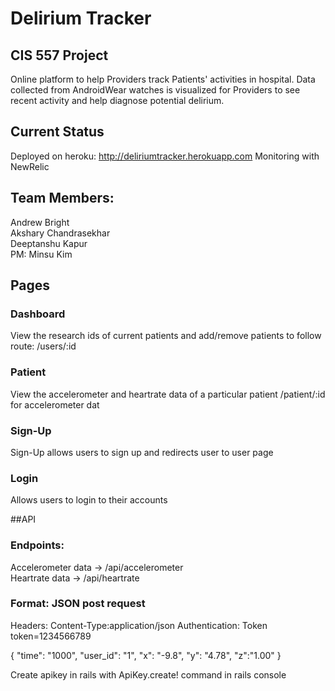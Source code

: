 # Delirium Tracker

## CIS 557 Project
Online platform to help Providers track Patients' activities in hospital. Data collected from AndroidWear watches is visualized for Providers to see recent activity and help diagnose potential delirium.

## Current Status
Deployed on heroku: http://deliriumtracker.herokuapp.com
Monitoring with NewRelic

## Team Members:
Andrew Bright  
Akshary Chandrasekhar  
Deeptanshu Kapur  
PM: Minsu Kim

## Pages

### Dashboard
View the research ids of current patients and add/remove patients to follow
route: /users/:id

### Patient
View the accelerometer and heartrate data of a particular patient
/patient/:id for accelerometer dat

### Sign-Up
Sign-Up allows users to sign up and redirects user to user page

### Login
Allows users to login to their accounts



##API
### Endpoints:
Accelerometer data -> /api/accelerometer  
Heartrate data -> /api/heartrate  

### Format: JSON post request

Headers:
Content-Type:application/json
Authentication: Token token=1234566789

{
  "time": "1000",
  "user_id": "1",
  "x": "-9.8",
  "y": "4.78",
  "z":"1.00"
}

Create apikey in rails with ApiKey.create! command in rails console


